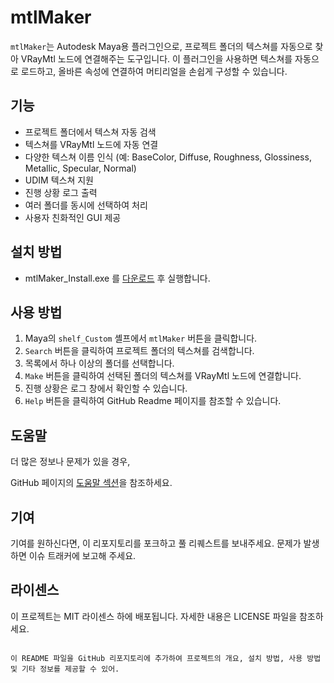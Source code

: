 # mtlMaker

`mtlMaker`는 Autodesk Maya용 플러그인으로, 프로젝트 폴더의 텍스쳐를 자동으로 찾아 VRayMtl 노드에 연결해주는 도구입니다. 이 플러그인을 사용하면 텍스쳐를 자동으로 로드하고, 올바른 속성에 연결하여 머티리얼을 손쉽게 구성할 수 있습니다.

## 기능

- 프로젝트 폴더에서 텍스쳐 자동 검색
- 텍스쳐를 VRayMtl 노드에 자동 연결
- 다양한 텍스쳐 이름 인식 (예: BaseColor, Diffuse, Roughness, Glossiness, Metallic, Specular, Normal)
- UDIM 텍스쳐 지원
- 진행 상황 로그 출력
- 여러 폴더를 동시에 선택하여 처리
- 사용자 친화적인 GUI 제공

## 설치 방법

- mtlMaker_Install.exe 를 [다운로드](https://github.com/CharlieYang0040/MayaScriptsRepo/blob/main/mtlMaker/pyinstaller/dist/mtlMaker_Install.exe) 후 실행합니다.

## 사용 방법

1. Maya의 `shelf_Custom` 셸프에서 `mtlMaker` 버튼을 클릭합니다.
2. `Search` 버튼을 클릭하여 프로젝트 폴더의 텍스쳐를 검색합니다.
3. 목록에서 하나 이상의 폴더를 선택합니다.
4. `Make` 버튼을 클릭하여 선택된 폴더의 텍스쳐를 VRayMtl 노드에 연결합니다.
5. 진행 상황은 로그 창에서 확인할 수 있습니다.
6. `Help` 버튼을 클릭하여 GitHub Readme 페이지를 참조할 수 있습니다.

## 도움말

더 많은 정보나 문제가 있을 경우,

 GitHub 페이지의 [도움말 섹션](https://github.com/CharlieYang0040/MayaScriptsRepo/mtlMaker)을 참조하세요.

## 기여

기여를 원하신다면, 이 리포지토리를 포크하고 풀 리퀘스트를 보내주세요. 문제가 발생하면 이슈 트래커에 보고해 주세요.

## 라이센스

이 프로젝트는 MIT 라이센스 하에 배포됩니다. 자세한 내용은 LICENSE 파일을 참조하세요.
```

이 README 파일을 GitHub 리포지토리에 추가하여 프로젝트의 개요, 설치 방법, 사용 방법 및 기타 정보를 제공할 수 있어.
